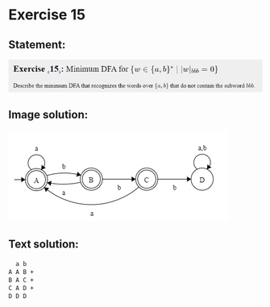# Exercise 15

## Statement:
![Statement](https://github.com/AdriCri22/Teoria-Computacion-TC-FIB/blob/main/DFA/15/Statement_15.png)

## Image solution:
![Solution](https://github.com/AdriCri22/Teoria-Computacion-TC-FIB/blob/main/DFA/15/Image_sol_15.png)

## Text solution:
      a b
    A A B +
    B A C +
    C A D +
    D D D
